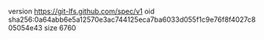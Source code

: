 version https://git-lfs.github.com/spec/v1
oid sha256:0a64abb6e5a12570e3ac744125eca7ba6033d055f1c9e76f8f4027c805054e43
size 6760
